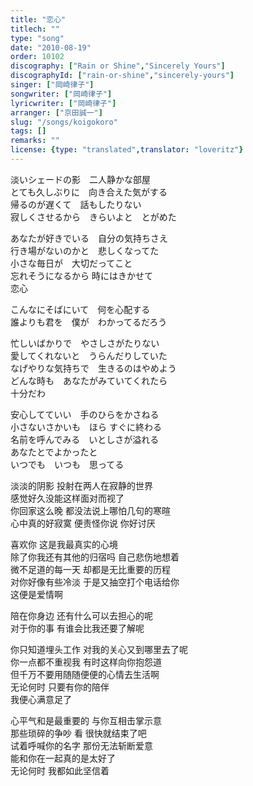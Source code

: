 ```yaml
---
title: "恋心"
titlech: ""
type: "song"
date: "2010-08-19"
order: 10102
discography: ["Rain or Shine","Sincerely Yours"]
discographyId: ["rain-or-shine","sincerely-yours"]
singer: ["岡崎律子"]
songwriter: ["岡崎律子"]
lyricwriter: ["岡崎律子"]
arranger: ["京田誠一"]
slug: "/songs/koigokoro"
tags: []
remarks: ""
license: {type: "translated",translator: "loveritz"}
---
```


淡いシェードの影　二人静かな部屋   
とても久しぶりに　向き合えた気がする   
帰るのが遅くて　話もしたりない   
寂しくさせるから　きらいよと　とがめた   
  
あなたが好きでいる　自分の気持ちさえ   
行き場がないのかと　悲しくなってた   
小さな毎日が　大切だってこと   
忘れそうになるから 時にはきかせて   
恋心   
  
こんなにそばにいて　何を心配する   
誰よりも君を　僕が　わかってるだろう   
  
忙しいばかりで　やさしさがたりない   
愛してくれないと　うらんだりしていた   
なげやりな気持ちで　生きるのはやめよう   
どんな時も　あなたがみていてくれたら　   
十分だわ   
  
安心してていい　手のひらをかさねる   
小さないさかいも　ほら すぐに終わる   
名前を呼んでみる　いとしさが溢れる   
あなたとでよかったと　   
いつでも　いつも　思ってる  

<!-- 翻译 -->

淡淡的阴影 投射在两人在寂静的世界   
感觉好久没能这样面对而视了   
你回家这么晚 都没法说上哪怕几句的寒暄   
心中真的好寂寞 便责怪你说 你好讨厌   
  
喜欢你 这是我最真实的心境   
除了你我还有其他的归宿吗 自己悲伤地想着   
微不足道的每一天 却都是无比重要的历程   
对你好像有些冷淡 于是又抽空打个电话给你   
这便是爱情啊   
  
陪在你身边 还有什么可以去担心的呢   
对于你的事 有谁会比我还要了解呢   
  
你只知道埋头工作 对我的关心又到哪里去了呢   
你一点都不重视我 有时这样向你抱怨道   
但千万不要用随随便便的心情去生活啊   
无论何时 只要有你的陪伴   
我便心满意足了   
  
心平气和是最重要的 与你互相击掌示意   
那些琐碎的争吵 看 很快就结束了吧   
试着呼喊你的名字 那份无法斩断爱意   
能和你在一起真的是太好了   
无论何时 我都如此坚信着